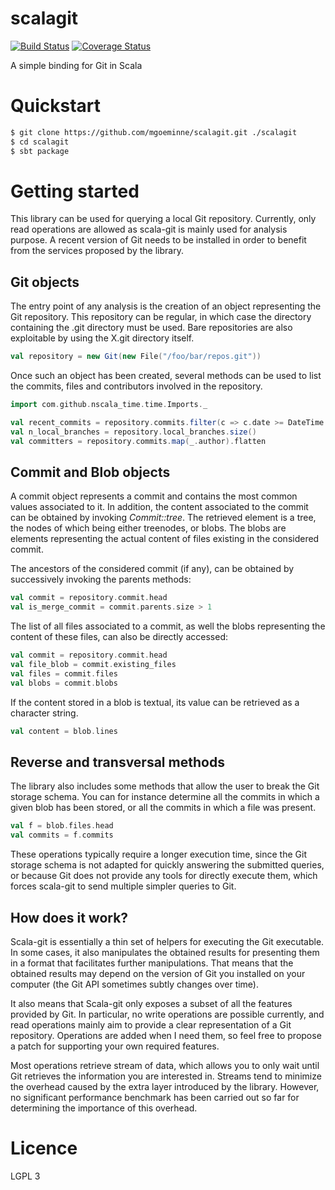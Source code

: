 # scalagit

[![Build Status](https://travis-ci.org/mgoeminne/scalagit.svg?branch=master)](https://travis-ci.org/mgoeminne/scalagit)
[![Coverage Status](https://coveralls.io/repos/mgoeminne/scalagit/badge.svg?branch=master&service=github)](https://coveralls.io/github/mgoeminne/scalagit?branch=master)

A simple binding for Git in Scala 


# Quickstart

```bash
$ git clone https://github.com/mgoeminne/scalagit.git ./scalagit
$ cd scalagit
$ sbt package
```

# Getting started

This library can be used for querying a local Git repository. Currently, only read operations are allowed as scala-git 
is mainly used for analysis purpose. 
A recent version of Git needs to be installed in order to benefit from the services proposed by the library.

## Git objects

The entry point of any analysis is the creation of an object representing the Git repository. This repository can be regular,
in which case the directory containing the .git directory must be used. Bare repositories are also exploitable by using 
the X.git directory itself.
 
```scala
val repository = new Git(new File("/foo/bar/repos.git"))
```

Once such an object has been created, several methods can be used to list the commits, files and contributors involved in
the repository.

```scala
import com.github.nscala_time.time.Imports._

val recent_commits = repository.commits.filter(c => c.date >= DateTime.now - 2.months)
val n_local_branches = repository.local_branches.size()
val committers = repository.commits.map(_.author).flatten
```

## Commit and Blob objects

A commit object represents a commit and contains the most common values associated to it. In addition, the content associated
to the commit can be obtained by invoking *Commit::tree*. The retrieved element is a tree, the nodes of which being either 
treenodes, or blobs. The blobs are elements representing the actual content of files existing in the considered commit.

The ancestors of the considered commit (if any), can be obtained by successively invoking the parents methods:

```scala
val commit = repository.commit.head
val is_merge_commit = commit.parents.size > 1
```

The list of all files associated to a commit, as well the blobs representing the content of these files, can also be directly
 accessed:
 
```scala
val commit = repository.commit.head
val file_blob = commit.existing_files
val files = commit.files
val blobs = commit.blobs
```

If the content stored in a blob is textual, its value can be retrieved as a character string.

```scala
val content = blob.lines 
```

## Reverse and transversal methods

The library also includes some methods that allow the user to break the Git storage schema. You can for instance determine
all the commits in which a given blob has been stored, or all the commits in which a file was present.

```scala
val f = blob.files.head
val commits = f.commits
```

These operations typically require a longer execution time, since the Git storage schema is not adapted for quickly answering 
the submitted queries, or because Git does not provide any tools for directly execute them, which forces scala-git to 
send multiple simpler queries to Git.


## How does it work?

Scala-git is essentially a thin set of helpers for executing the Git executable. In some cases, it also manipulates the obtained 
results for presenting them in a format that facilitates further manipulations. That means that the obtained results may depend 
on the version of Git you installed on your computer (the Git API sometimes subtly changes over time). 

It also means that Scala-git only exposes a subset of all the features provided by Git. In particular, no write operations 
are possible currently, and read operations mainly aim to provide a clear representation of a Git repository. Operations
are added when I need them, so feel free to propose a patch for supporting your own required features.

Most operations retrieve stream of data, which allows you to only wait until Git retrieves the information you are interested in. 
Streams tend to minimize the overhead caused by the extra layer introduced by the library. However, no significant 
performance benchmark has been carried out so far for determining the importance of this overhead.


# Licence

LGPL 3